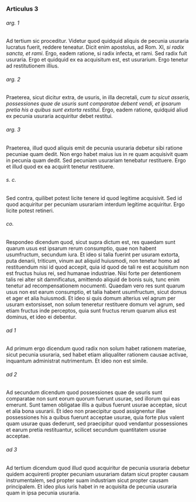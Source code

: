 ### Articulus 3

###### arg. 1
Ad tertium sic proceditur. Videtur quod quidquid aliquis de pecunia usuraria lucratus fuerit, reddere teneatur. Dicit enim apostolus, ad Rom. XI, *si radix sancta, et rami*. Ergo, eadem ratione, si radix infecta, et rami. Sed radix fuit usuraria. Ergo et quidquid ex ea acquisitum est, est usurarium. Ergo tenetur ad restitutionem illius.

###### arg. 2
Praeterea, sicut dicitur extra, de usuris, in illa decretali, *cum tu sicut asseris, possessiones quae de usuris sunt comparatae debent vendi, et ipsarum pretia his a quibus sunt extorta restitui*. Ergo, eadem ratione, quidquid aliud ex pecunia usuraria acquiritur debet restitui.

###### arg. 3
Praeterea, illud quod aliquis emit de pecunia usuraria debetur sibi ratione pecuniae quam dedit. Non ergo habet maius ius in re quam acquisivit quam in pecunia quam dedit. Sed pecuniam usurariam tenebatur restituere. Ergo et illud quod ex ea acquirit tenetur restituere.

###### s. c.
Sed contra, quilibet potest licite tenere id quod legitime acquisivit. Sed id quod acquiritur per pecuniam usurariam interdum legitime acquiritur. Ergo licite potest retineri.

###### co.
Respondeo dicendum quod, sicut supra dictum est, res quaedam sunt quarum usus est ipsarum rerum consumptio, quae non habent usumfructum, secundum iura. Et ideo si talia fuerint per usuram extorta, puta denarii, triticum, vinum aut aliquid huiusmodi, non tenetur homo ad restituendum nisi id quod accepit, quia id quod de tali re est acquisitum non est fructus huius rei, sed humanae industriae. Nisi forte per detentionem talis rei alter sit damnificatus, amittendo aliquid de bonis suis, tunc enim tenetur ad recompensationem nocumenti. Quaedam vero res sunt quarum usus non est earum consumptio, et talia habent usumfructum, sicut domus et ager et alia huiusmodi. Et ideo si quis domum alterius vel agrum per usuram extorsisset, non solum teneretur restituere domum vel agrum, sed etiam fructus inde perceptos, quia sunt fructus rerum quarum alius est dominus, et ideo ei debentur.

###### ad 1
Ad primum ergo dicendum quod radix non solum habet rationem materiae, sicut pecunia usuraria, sed habet etiam aliqualiter rationem causae activae, inquantum administrat nutrimentum. Et ideo non est simile.

###### ad 2
Ad secundum dicendum quod possessiones quae de usuris sunt comparatae non sunt eorum quorum fuerunt usurae, sed illorum qui eas emerunt. Sunt tamen obligatae illis a quibus fuerunt usurae acceptae, sicut et alia bona usurarii. Et ideo non praecipitur quod assignentur illae possessiones his a quibus fuerunt acceptae usurae, quia forte plus valent quam usurae quas dederunt, sed praecipitur quod vendantur possessiones et earum pretia restituantur, scilicet secundum quantitatem usurae acceptae.

###### ad 3
Ad tertium dicendum quod illud quod acquiritur de pecunia usuraria debetur quidem acquirenti propter pecuniam usurariam datam sicut propter causam instrumentalem, sed propter suam industriam sicut propter causam principalem. Et ideo plus iuris habet in re acquisita de pecunia usuraria quam in ipsa pecunia usuraria.

